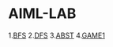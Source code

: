 # AIML-LAB
1.[BFS](https://github.com/NoahK05/AIML-LAB/blob/main/BFS_py.ipynb)
2.[DFS](https://github.com/NoahK05/AIML-LAB/blob/main/DFS_py.ipynb)
3.[ABST](https://github.com/NoahK05/AIML-LAB/blob/main/ABST_py.ipynb)
4.[GAME1](https://github.com/NoahK05/AIML-LAB/blob/main/game1_py.ipynb)
